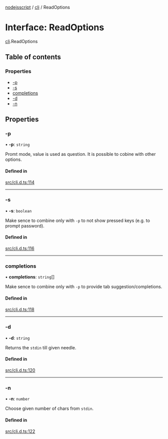 [nodejsscript](../README.md) / [cli](../modules/cli.md) / ReadOptions

# Interface: ReadOptions

[cli](../modules/cli.md).ReadOptions

## Table of contents

### Properties

- [-p](cli.ReadOptions.md#-p)
- [-s](cli.ReadOptions.md#-s)
- [completions](cli.ReadOptions.md#completions)
- [-d](cli.ReadOptions.md#-d)
- [-n](cli.ReadOptions.md#-n)

## Properties

### -p

• **-p**: `string`

Promt mode, value is used as question. It is possible to cobine with other options.

#### Defined in

[src/cli.d.ts:114](https://github.com/jaandrle/nodejsscript/blob/df02570/src/cli.d.ts#L114)

___

### -s

• **-s**: `boolean`

Make sence to combine only with `-p` to not show pressed keys (e.g. to prompt password).

#### Defined in

[src/cli.d.ts:116](https://github.com/jaandrle/nodejsscript/blob/df02570/src/cli.d.ts#L116)

___

### completions

• **completions**: `string`[]

Make sence to combine only with `-p` to provide tab suggestion/completions.

#### Defined in

[src/cli.d.ts:118](https://github.com/jaandrle/nodejsscript/blob/df02570/src/cli.d.ts#L118)

___

### -d

• **-d**: `string`

Returns the `stdin` till given needle.

#### Defined in

[src/cli.d.ts:120](https://github.com/jaandrle/nodejsscript/blob/df02570/src/cli.d.ts#L120)

___

### -n

• **-n**: `number`

Choose given number of chars from `stdin`.

#### Defined in

[src/cli.d.ts:122](https://github.com/jaandrle/nodejsscript/blob/df02570/src/cli.d.ts#L122)
